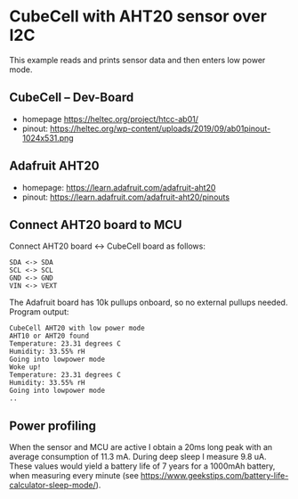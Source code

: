 # CubeCell with AHT20 sensor over I2C

This example reads and prints sensor data and then enters low power mode. 

## CubeCell – Dev-Board 

* homepage https://heltec.org/project/htcc-ab01/ 
* pinout: https://heltec.org/wp-content/uploads/2019/09/ab01pinout-1024x531.png

## Adafruit AHT20

* homepage: https://learn.adafruit.com/adafruit-aht20
* pinout: https://learn.adafruit.com/adafruit-aht20/pinouts

## Connect AHT20 board to MCU

Connect AHT20 board <-> CubeCell board as follows:

    SDA <-> SDA
    SCL <-> SCL
    GND <-> GND
    VIN <-> VEXT

The Adafruit board has 10k pullups onboard, so no external pullups needed. Program output:

    CubeCell AHT20 with low power mode
    AHT10 or AHT20 found
    Temperature: 23.31 degrees C
    Humidity: 33.55% rH
    Going into lowpower mode
    Woke up!
    Temperature: 23.31 degrees C
    Humidity: 33.55% rH
    Going into lowpower mode
    ..

## Power profiling

When the sensor and MCU are active I obtain a 20ms long peak with an average consumption 
of 11.3 mA. During deep sleep I measure 9.8 uA. These values would yield a battery life
of 7 years for a 1000mAh battery, when measuring every minute (see https://www.geekstips.com/battery-life-calculator-sleep-mode/).